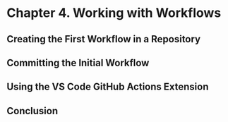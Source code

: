 # Chapter 4. Working with Workflows

## Creating the First Workflow in a Repository

## Committing the Initial Workflow

## Using the VS Code GitHub Actions Extension

## Conclusion
